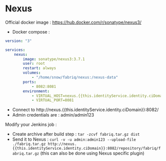 Nexus
============

Official docker image : https://hub.docker.com/r/sonatype/nexus3/
 

* Docker compose :

```yml
version: "3"

services:
    nexus:
        image: sonatype/nexus3:3.7.1
        user: root
        restart: always
        volumes:
            - "/home/snow/fabriq/nexus:/nexus-data"
        ports:
            - 8082:8081 
        environment:
            - VIRTUAL_HOST=nexus.{{this.identityService.identity.ciDomain}}
            - VIRTUAL_PORT=8081  

```

* Connect to 
http://nexus.{{this.identityService.identity.ciDomain}}:8082/
* Admin credentials are : admin/admin123

Modify your Jenkins job :
* Create archive after build step : `tar -zcvf fabriq.tar.gz dist`
* Send it to Nexus : `curl -v -u admin:admin123 --upload-file ./fabriq.tar.gz http://nexus.{{this.identityService.identity.ciDomain}}:8082/repository/fabriq/fabriq.tar.gz`
(this can also be done using Nexus specific plugin)





